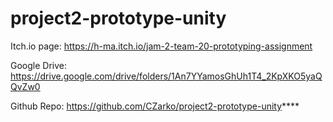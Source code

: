 # project2-prototype-unity

Itch.io page: https://h-ma.itch.io/jam-2-team-20-prototyping-assignment

Google Drive: https://drive.google.com/drive/folders/1An7YYamosGhUh1T4_2KpXKO5yaQQvZw0

Github Repo: https://github.com/CZarko/project2-prototype-unity****
